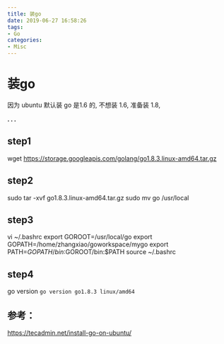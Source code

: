 ```yaml
---
title: 装go
date: 2019-06-27 16:58:26
tags:
- Go
categories:
- Misc
---
```



# 装go

因为 ubuntu 默认装 go 是1.6 的, 不想装 1.6, 准备装 1.8, 

**. . .**<!-- more -->

## step1
wget https://storage.googleapis.com/golang/go1.8.3.linux-amd64.tar.gz

## step2
sudo tar -xvf go1.8.3.linux-amd64.tar.gz
sudo mv go /usr/local

## step3
vi ~/.bashrc
export GOROOT=/usr/local/go
export GOPATH=/home/zhangxiao/goworkspace/mygo
export PATH=$GOPATH/bin:$GOROOT/bin:$PATH
source ~/.bashrc

## step4
go version 
`go version go1.8.3 linux/amd64`

## 参考： 
https://tecadmin.net/install-go-on-ubuntu/